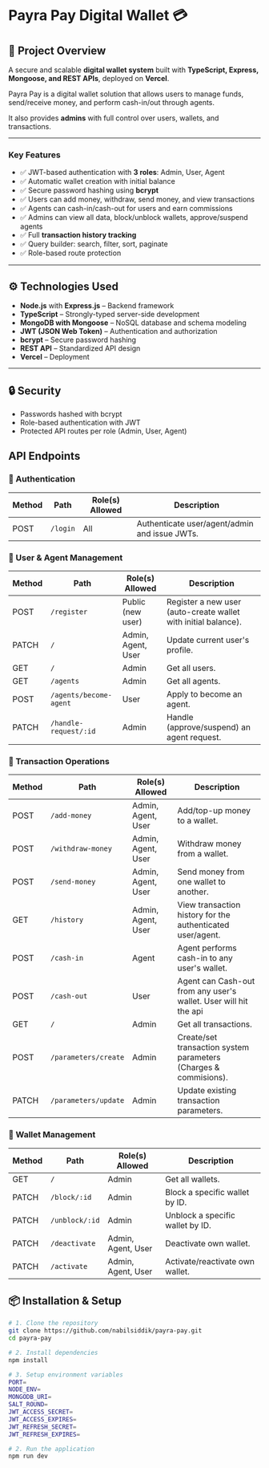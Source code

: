 # Payra Pay Digital Wallet 💳  

## 🚀 Project Overview 
A secure and scalable **digital wallet system** built with **TypeScript, Express, Mongoose, and REST APIs**, deployed on **Vercel**.  
 
Payra Pay is a digital wallet solution that allows users to manage funds, send/receive money, and perform cash-in/out through agents.  

It also provides **admins** with full control over users, wallets, and transactions.  

---

### Key Features  
- ✅ JWT-based authentication with **3 roles**: Admin, User, Agent  
- ✅ Automatic wallet creation with initial balance  
- ✅ Secure password hashing using **bcrypt**  
- ✅ Users can add money, withdraw, send money, and view transactions  
- ✅ Agents can cash-in/cash-out for users and earn commissions  
- ✅ Admins can view all data, block/unblock wallets, approve/suspend agents  
- ✅ Full **transaction history tracking**  
- ✅ Query builder: search, filter, sort, paginate  
- ✅ Role-based route protection  

---

## ⚙️ Technologies Used  
- **Node.js** with **Express.js** – Backend framework  
- **TypeScript** – Strongly-typed server-side development  
- **MongoDB with Mongoose** – NoSQL database and schema modeling  
- **JWT (JSON Web Token)** – Authentication and authorization  
- **bcrypt** – Secure password hashing  
- **REST API** – Standardized API design  
- **Vercel** – Deployment  

---

## 🔒 Security 
- Passwords hashed with bcrypt
- Role-based authentication with JWT
- Protected API routes per role (Admin, User, Agent)


## API Endpoints

### 🔐 Authentication
| Method | Path         | Role(s) Allowed        | Description |
|--------|--------------|------------------------|-------------|
| POST   | `/login`     | All                    | Authenticate user/agent/admin and issue JWTs. |

### 👤 User & Agent Management
| Method | Path                             | Role(s) Allowed      | Description |
|--------|----------------------------------|--------------------- |-------------|
| POST   | `/register`                      | Public (new user)    | Register a new user (auto-create wallet with initial balance). |
| PATCH  | `/`                              | Admin, Agent, User   | Update current user's profile. |
| GET    | `/`                              | Admin                | Get all users. |
| GET    | `/agents`                        | Admin                | Get all agents. |
| POST   | `/agents/become-agent`           | User                 | Apply to become an agent. |
| PATCH  | `/handle-request/:id`            | Admin                | Handle (approve/suspend) an agent request. |

### 💸 Transaction Operations
| Method | Path                                        | Role(s) Allowed      | Description |
|--------|---------------------------------------------|--------------------- |-------------|
| POST   | `/add-money`                                | Admin, Agent, User   | Add/top-up money to a wallet. |
| POST   | `/withdraw-money`                           | Admin, Agent, User   | Withdraw money from a wallet. |
| POST   | `/send-money`                               | Admin, Agent, User   | Send money from one wallet to another. |
| GET    | `/history`                                  | Admin, Agent, User   | View transaction history for the authenticated user/agent. |
| POST   | `/cash-in`                                  | Agent                | Agent performs cash-in to any user's wallet. |
| POST   | `/cash-out`                                 | User                 | Agent can Cash-out from any user's wallet. User will hit the api
| GET    | `/`                                         | Admin                | Get all transactions. |
| POST   | `/parameters/create`                        | Admin                | Create/set transaction system parameters (Charges & commisions). |
| PATCH  | `/parameters/update`                        | Admin                | Update existing transaction parameters. |

### 🏦 Wallet Management
| Method | Path                         | Role(s) Allowed       | Description |
|--------|------------------------------|-----------------------|-------------|
| GET    | `/`                          | Admin                 | Get all wallets. |
| PATCH  | `/block/:id`                 | Admin                 | Block a specific wallet by ID. |
| PATCH  | `/unblock/:id`               | Admin                 | Unblock a specific wallet by ID. |
| PATCH  | `/deactivate`                | Admin, Agent, User    | Deactivate own wallet. |
| PATCH  | `/activate`                  | Admin, Agent, User    | Activate/reactivate own wallet. |



## 📦 Installation & Setup  

```bash
# 1. Clone the repository
git clone https://github.com/nabilsiddik/payra-pay.git
cd payra-pay

# 2. Install dependencies
npm install

# 3. Setup environment variables
PORT=
NODE_ENV=
MONGODB_URI=
SALT_ROUND=
JWT_ACCESS_SECRET=
JWT_ACCESS_EXPIRES=
JWT_REFRESH_SECRET=
JWT_REFRESH_EXPIRES=

# 2. Run the application
npm run dev

